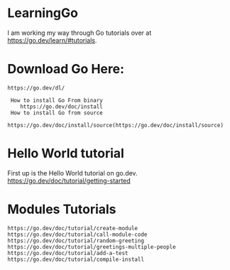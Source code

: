 # LearningGo

I am working my way through Go tutorials over at https://go.dev/learn/#tutorials. 

# Download Go Here:
    https://go.dev/dl/

     How to install Go From binary
        https://go.dev/doc/install
     How to install Go from source
        https://go.dev/doc/install/source(https://go.dev/doc/install/source)

# Hello World tutorial
First up is the Hello World tutorial on go.dev.
    https://go.dev/doc/tutorial/getting-started

# Modules Tutorials
    https://go.dev/doc/tutorial/create-module
    https://go.dev/doc/tutorial/call-module-code
    https://go.dev/doc/tutorial/random-greeting
    https://go.dev/doc/tutorial/greetings-multiple-people
    https://go.dev/doc/tutorial/add-a-test
    https://go.dev/doc/tutorial/compile-install
